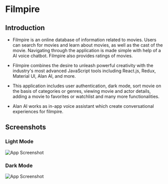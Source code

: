 # Filmpire

## Introduction

- Filmpire is an online database of information related to movies. Users can search for movies and learn about movies, as well as the cast of the movie. Navigating through the application is made simple with help of a AI voice chatbot. Filmpire also provides ratings of movies.

- Filmpire combines the desire to unleash powerful creativity with the industry's most advanced JavaScript tools including React.js, Redux, Material UI, Alan AI, and more.

- This application includes user authentication, dark mode, sort movie on the basis of categories or genres, viewing movie and actor details, adding a movie to favorites or watchlist and many more functionalities.

- Alan AI works as in-app voice assistant which create conversational experiences for filmpire.

## Screenshots

### Light Mode

![App Screenshot](src/assets/images/light.png)

### Dark Mode

![App Screenshot](src/assets/images/dark.png)
